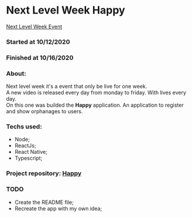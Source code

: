 # Next Level Week Happy
[Next Level Week Event](https://nextlevelweek.com/)

### Started at 10/12/2020
### Finished at 10/16/2020

### About:

Next level week it's a event that only be live for one week. <br>
A new video is released every day from monday to friday. With lives every day. <br>
On this one was builded the <strong>Happy</strong> application. An application to register and show orphanages to users.

### Techs used:

* Node;
* ReactJs;
* React Native;
* Typescript;

### Project repository: [Happy](https://github.com/everton-araujo/nwl-happy)

### TODO

* Create the README file;
* Recreate the app with my own idea;
